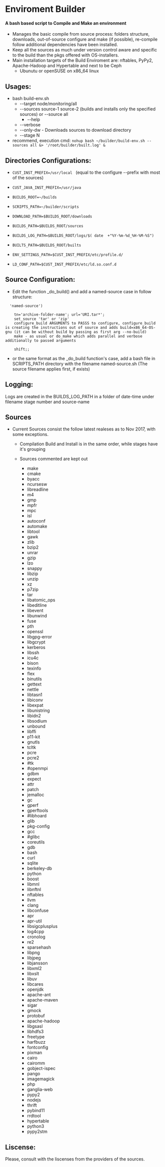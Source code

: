 # Enviroment Builder

####   A bash based script to Compile and Make an environment
* Manages the basic compile from source process: folders structure, downloads, out-of-source configure and make (if possible),
 re-compile follow additional dependencies have been installed.
* Keep all the sources as much under version control aware and specific to the build than the pkgs offered with OS-installers.
* Main installation targets of the Build Enviroment are: nftables, PyPy2, Apache-Hadoop and Hypertable and next to be Ceph
  * Ubunutu or openSUSE on x86_64 linux
  
## Usages:
  * bash build-env.sh
     * --target node/monitoring/all  
     * --sources source-1 source-2  (builds and installs only the specified sources) or --source all
       * --help 
     * --verbose
     * --only-dw - Downloads sources to download directory
     * --stage N
  * recommend, execution cmd: ```nohup bash ~/builder/build-env.sh --sources all &> '/root/builder/built.log' &```
  
## Directories Configurations: 
  *  ```CUST_INST_PREFIX=/usr/local ``` (equal to the configure --prefix with most of the sources)
  *  ```CUST_JAVA_INST_PREFIX=/usr/java ``` 
 
  *  ```BUILDS_ROOT=~/builds ```
  *  ```SCRIPTS_PATH=~/builder/scripts ```
  *  ```DOWNLOAD_PATH=$BUILDS_ROOT/downloads ```
  *  ```BUILDS_PATH=$BUILDS_ROOT/sources ```
  *  ```BUILDS_LOG_PATH=$BUILDS_ROOT/logs/$( date  +"%Y-%m-%d_%H-%M-%S") ```
  *  ```BUILTS_PATH=$BUILDS_ROOT/builts ```

  *  ```ENV_SETTINGS_PATH=$CUST_INST_PREFIX/etc/profile.d/ ```
  *  ```LD_CONF_PATH=$CUST_INST_PREFIX/etc/ld.so.conf.d ```
  
## Source Configuration:
 * Edit the function _do_build() and add a named-source case in follow structure:
  ```
    'named-source')
  ```
  ```
      tn='archive-folder-name'; url='URI.tar*';
      set_source 'tar' or 'zip'
      configure_build ARGUMENTS to PASSS to configure, configure_build is creating the instructions out of source and adds build=x86_64-OS-gnu (it can be without build by passing as first arg --no-build) 
      make - as usual or do_make which adds parallel and verbose additionally to passed arguments
  ```
  ```
      shift;;
  ```
 * or the same format as the _do_build function's case, add a bash file in SCRIPTS_PATH directory with the filename named-source.sh (The source filename applies first, if exists)

## Logging:
Logs are created in the BUILDS_LOG_PATH in a folder of date-time under filename stage number and source-name 

## Sources
  * Current Sources consist the follow latest realeses as to  Nov 2017, with some exceptions.
     *  Compilation Build and Install is in the same order, while stages have it's grouping
     *  Sources commented are kept out
     
        * make
        * cmake
        * byacc
        * ncursesw
        * libreadline
        * m4
        * gmp
        * mpfr
        * mpc
        * isl
        * autoconf
        * automake
        * libtool
        * gawk
        * zlib
        * bzip2
        * unrar
        * gzip
        * lzo
        * snappy
        * libzip
        * unzip
        * xz
        * p7zip
        * tar
        * libatomic_ops
        * libeditline
        * libevent
        * libunwind
        * fuse
        * pth
        * openssl
        * libgpg-error
        * libgcrypt
        * kerberos
        * libssh
        * icu4c
        * bison
        * texinfo
        * flex
        * binutils
        * gettext
        * nettle
        * libtasn1
        * libiconv
        * libexpat
        * libunistring
        * libidn2
        * libsodium
        * unbound
        * libffi
        * p11-kit
        * gnutls
        * tcltk
        * pcre
        * pcre2
        * #tk
        * #openmpi
        * gdbm
        * expect
        * attr
        * patch
        * jemalloc
        * gc
        * gperf
        * gperftools
        * #libhoard
        * glib
        * pkg-config
        * gcc
        * #glibc
        * coreutils
        * gdb
        * bash
        * curl
        * sqlite
        * berkeley-db
        * python
        * boost
        * libmnl
        * libnftnl
        * nftables
        * llvm
        * clang
        * libconfuse
        * apr
        * apr-util
        * libsigcplusplus
        * log4cpp
        * cronolog
        * re2
        * sparsehash
        * libpng
        * libjpeg
        * libjansson
        * libxml2
        * libxslt
        * libuv
        * libcares
        * openjdk
        * apache-ant
        * apache-maven
        * sigar
        * gmock
        * protobuf
        * apache-hadoop
        * libgsasl
        * libhdfs3
        * freetype
        * harfbuzz
        * fontconfig
        * pixman
        * cairo
        * cairomm
        * gobject-ispec
        * pango
        * imagemagick
        * php
        * ganglia-web
        * pypy2
        * nodejs
        * thrift
        * pybind11
        * rrdtool
        * hypertable
        * python3
        * pypy2stm

		
## Liscense:
Please, consult with the liscenses from the providers of the sources.
